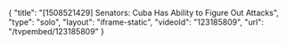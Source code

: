 {
    "title": "[1508521429] Senators: Cuba Has Ability to Figure Out Attacks",
    "type": "solo",
    "layout": "iframe-static",
    "videoId": "123185809",
    "url": "\/tvpembed\/123185809"
}